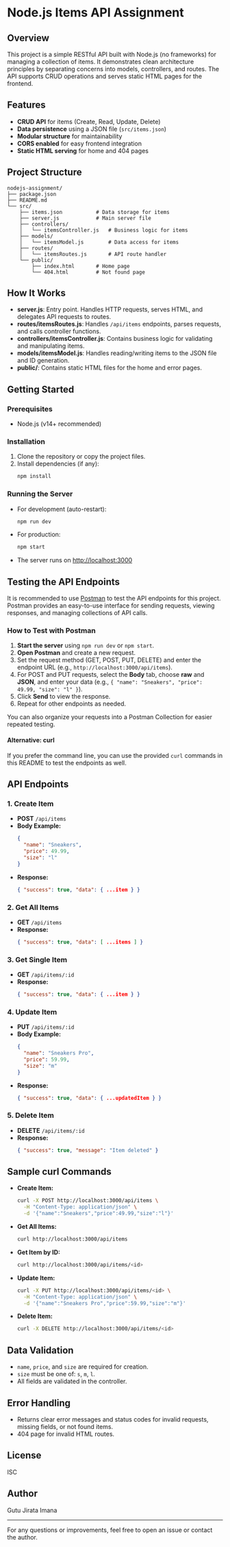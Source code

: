 # Node.js Items API Assignment

## Overview

This project is a simple RESTful API built with Node.js (no frameworks) for managing a collection of items. It demonstrates clean architecture principles by separating concerns into models, controllers, and routes. The API supports CRUD operations and serves static HTML pages for the frontend.

## Features

- **CRUD API** for items (Create, Read, Update, Delete)
- **Data persistence** using a JSON file (`src/items.json`)
- **Modular structure** for maintainability
- **CORS enabled** for easy frontend integration
- **Static HTML serving** for home and 404 pages

## Project Structure

```
nodejs-assignment/
├── package.json
├── README.md
└── src/
    ├── items.json           # Data storage for items
    ├── server.js            # Main server file
    ├── controllers/
    │   └── itemsController.js   # Business logic for items
    ├── models/
    │   └── itemsModel.js        # Data access for items
    ├── routes/
    │   └── itemsRoutes.js       # API route handler
    └── public/
        ├── index.html       # Home page
        └── 404.html         # Not found page
```

## How It Works

- **server.js**: Entry point. Handles HTTP requests, serves HTML, and delegates API requests to routes.
- **routes/itemsRoutes.js**: Handles `/api/items` endpoints, parses requests, and calls controller functions.
- **controllers/itemsController.js**: Contains business logic for validating and manipulating items.
- **models/itemsModel.js**: Handles reading/writing items to the JSON file and ID generation.
- **public/**: Contains static HTML files for the home and error pages.

## Getting Started

### Prerequisites

- Node.js (v14+ recommended)

### Installation

1. Clone the repository or copy the project files.
2. Install dependencies (if any):
   ```sh
   npm install
   ```

### Running the Server

- For development (auto-restart):
  ```sh
  npm run dev
  ```
- For production:
  ```sh
  npm start
  ```
- The server runs on [http://localhost:3000](http://localhost:3000)

## Testing the API Endpoints

It is recommended to use [Postman](https://www.postman.com/) to test the API endpoints for this project. Postman provides an easy-to-use interface for sending requests, viewing responses, and managing collections of API calls.

### How to Test with Postman

1. **Start the server** using `npm run dev` or `npm start`.
2. **Open Postman** and create a new request.
3. Set the request method (GET, POST, PUT, DELETE) and enter the endpoint URL (e.g., `http://localhost:3000/api/items`).
4. For POST and PUT requests, select the **Body** tab, choose **raw** and **JSON**, and enter your data (e.g., `{ "name": "Sneakers", "price": 49.99, "size": "l" }`).
5. Click **Send** to view the response.
6. Repeat for other endpoints as needed.

You can also organize your requests into a Postman Collection for easier repeated testing.

#### Alternative: curl

If you prefer the command line, you can use the provided `curl` commands in this README to test the endpoints as well.

## API Endpoints

### 1. Create Item

- **POST** `/api/items`
- **Body Example:**
  ```json
  {
    "name": "Sneakers",
    "price": 49.99,
    "size": "l"
  }
  ```
- **Response:**
  ```json
  { "success": true, "data": { ...item } }
  ```

### 2. Get All Items

- **GET** `/api/items`
- **Response:**
  ```json
  { "success": true, "data": [ ...items ] }
  ```

### 3. Get Single Item

- **GET** `/api/items/:id`
- **Response:**
  ```json
  { "success": true, "data": { ...item } }
  ```

### 4. Update Item

- **PUT** `/api/items/:id`
- **Body Example:**
  ```json
  {
    "name": "Sneakers Pro",
    "price": 59.99,
    "size": "m"
  }
  ```
- **Response:**
  ```json
  { "success": true, "data": { ...updatedItem } }
  ```

### 5. Delete Item

- **DELETE** `/api/items/:id`
- **Response:**
  ```json
  { "success": true, "message": "Item deleted" }
  ```

## Sample curl Commands

- **Create Item:**
  ```sh
  curl -X POST http://localhost:3000/api/items \
    -H "Content-Type: application/json" \
    -d '{"name":"Sneakers","price":49.99,"size":"l"}'
  ```
- **Get All Items:**
  ```sh
  curl http://localhost:3000/api/items
  ```
- **Get Item by ID:**
  ```sh
  curl http://localhost:3000/api/items/<id>
  ```
- **Update Item:**
  ```sh
  curl -X PUT http://localhost:3000/api/items/<id> \
    -H "Content-Type: application/json" \
    -d '{"name":"Sneakers Pro","price":59.99,"size":"m"}'
  ```
- **Delete Item:**
  ```sh
  curl -X DELETE http://localhost:3000/api/items/<id>
  ```

## Data Validation

- `name`, `price`, and `size` are required for creation.
- `size` must be one of: `s`, `m`, `l`.
- All fields are validated in the controller.

## Error Handling

- Returns clear error messages and status codes for invalid requests, missing fields, or not found items.
- 404 page for invalid HTML routes.

## License

ISC

## Author

Gutu Jirata Imana

---

For any questions or improvements, feel free to open an issue or contact the author.
